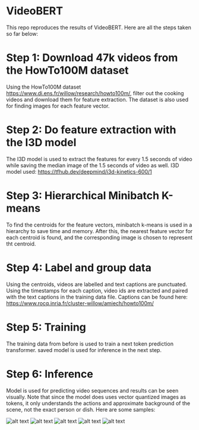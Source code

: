 # VideoBERT
This repo reproduces the results of VideoBERT. Here are all the steps taken so far below:

# Step 1: Download 47k videos from the HowTo100M dataset
Using the HowTo100M dataset https://www.di.ens.fr/willow/research/howto100m/, filter out the cooking videos and download them for feature extraction. The dataset is also used for finding images for each feature vector.

# Step 2: Do feature extraction with the I3D model
The I3D model is used to extract the features for every 1.5 seconds of video while saving the median image of the 1.5 seconds of video as well. I3D model used: https://tfhub.dev/deepmind/i3d-kinetics-600/1

# Step 3: Hierarchical Minibatch K-means
To find the centroids for the feature vectors, minibatch k-means is used in a hierarchy to save time and memory. After this, the nearest feature vector for each centroid is found, and the corresponding image is chosen to represent tht centroid.

# Step 4: Label and group data
Using the centroids, videos are labelled and text captions are punctuated. Using the timestamps for each caption, video ids are extracted and paired with the text captions in the training data file. Captions can be found here: https://www.rocq.inria.fr/cluster-willow/amiech/howto100m/

# Step 5: Training
The training data from before is used to train a next token prediction transformer. saved model is used for inference in the next step.

# Step 6: Inference
Model is used for predicting video sequences and results can be seen visually. Note that since the model does uses vector quantized images as tokens, it only understands the actions and approximate background of the scene, not the exact person or dish. Here are some samples:

![alt text](https://github.com/ammesatyajit/videobert/blob/master/results/out-vid-40071.jpg?raw=true)
![alt text](https://github.com/ammesatyajit/videobert/blob/master/results/out-vid-40171.jpg?raw=true)
![alt text](https://github.com/ammesatyajit/videobert/blob/master/results/out-vid-40371.jpg?raw=true)
![alt text](https://github.com/ammesatyajit/videobert/blob/master/results/out-vid-42671.jpg?raw=true)
![alt text](https://github.com/ammesatyajit/videobert/blob/master/results/out-vid-44471.jpg?raw=true)
